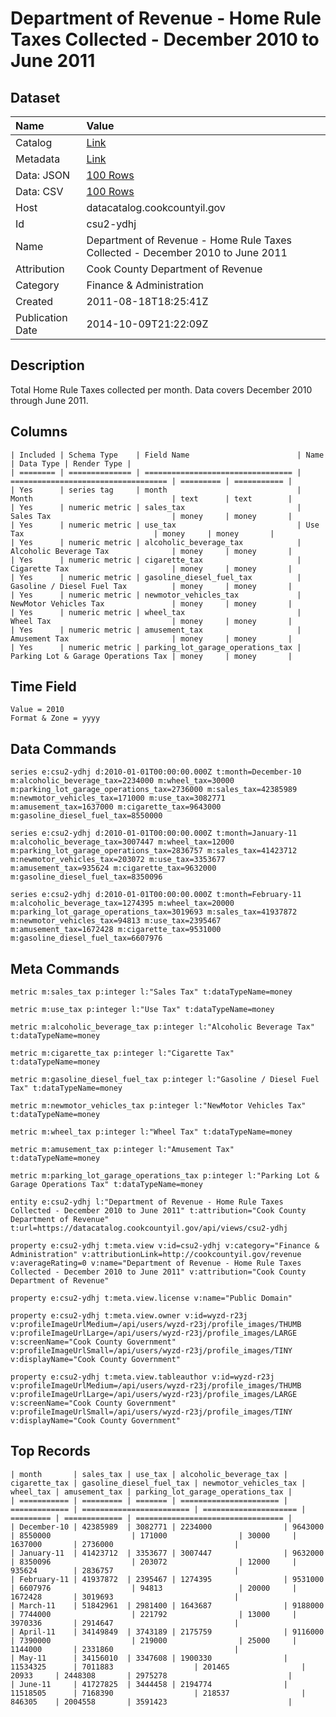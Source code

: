 # Department of Revenue - Home Rule Taxes Collected - December 2010 to June 2011

## Dataset

| Name | Value |
| :--- | :---- |
| Catalog | [Link](https://catalog.data.gov/dataset/department-of-revenue-home-rule-taxes-collected-december-2010-to-june-2011-e3c44) |
| Metadata | [Link](https://datacatalog.cookcountyil.gov/api/views/csu2-ydhj) |
| Data: JSON | [100 Rows](https://datacatalog.cookcountyil.gov/api/views/csu2-ydhj/rows.json?max_rows=100) |
| Data: CSV | [100 Rows](https://datacatalog.cookcountyil.gov/api/views/csu2-ydhj/rows.csv?max_rows=100) |
| Host | datacatalog.cookcountyil.gov |
| Id | csu2-ydhj |
| Name | Department of Revenue - Home Rule Taxes Collected - December 2010 to June 2011 |
| Attribution | Cook County Department of Revenue |
| Category | Finance & Administration |
| Created | 2011-08-18T18:25:41Z |
| Publication Date | 2014-10-09T21:22:09Z |

## Description

Total Home Rule Taxes collected per month. Data covers December 2010 through June 2011.

## Columns

```ls
| Included | Schema Type    | Field Name                        | Name                                | Data Type | Render Type |
| ======== | ============== | ================================= | =================================== | ========= | =========== |
| Yes      | series tag     | month                             | Month                               | text      | text        |
| Yes      | numeric metric | sales_tax                         | Sales Tax                           | money     | money       |
| Yes      | numeric metric | use_tax                           | Use Tax                             | money     | money       |
| Yes      | numeric metric | alcoholic_beverage_tax            | Alcoholic Beverage Tax              | money     | money       |
| Yes      | numeric metric | cigarette_tax                     | Cigarette Tax                       | money     | money       |
| Yes      | numeric metric | gasoline_diesel_fuel_tax          | Gasoline / Diesel Fuel Tax          | money     | money       |
| Yes      | numeric metric | newmotor_vehicles_tax             | NewMotor Vehicles Tax               | money     | money       |
| Yes      | numeric metric | wheel_tax                         | Wheel Tax                           | money     | money       |
| Yes      | numeric metric | amusement_tax                     | Amusement Tax                       | money     | money       |
| Yes      | numeric metric | parking_lot_garage_operations_tax | Parking Lot & Garage Operations Tax | money     | money       |
```

## Time Field

```ls
Value = 2010
Format & Zone = yyyy
```

## Data Commands

```ls
series e:csu2-ydhj d:2010-01-01T00:00:00.000Z t:month=December-10 m:alcoholic_beverage_tax=2234000 m:wheel_tax=30000 m:parking_lot_garage_operations_tax=2736000 m:sales_tax=42385989 m:newmotor_vehicles_tax=171000 m:use_tax=3082771 m:amusement_tax=1637000 m:cigarette_tax=9643000 m:gasoline_diesel_fuel_tax=8550000

series e:csu2-ydhj d:2010-01-01T00:00:00.000Z t:month=January-11 m:alcoholic_beverage_tax=3007447 m:wheel_tax=12000 m:parking_lot_garage_operations_tax=2836757 m:sales_tax=41423712 m:newmotor_vehicles_tax=203072 m:use_tax=3353677 m:amusement_tax=935624 m:cigarette_tax=9632000 m:gasoline_diesel_fuel_tax=8350096

series e:csu2-ydhj d:2010-01-01T00:00:00.000Z t:month=February-11 m:alcoholic_beverage_tax=1274395 m:wheel_tax=20000 m:parking_lot_garage_operations_tax=3019693 m:sales_tax=41937872 m:newmotor_vehicles_tax=94813 m:use_tax=2395467 m:amusement_tax=1672428 m:cigarette_tax=9531000 m:gasoline_diesel_fuel_tax=6607976
```

## Meta Commands

```ls
metric m:sales_tax p:integer l:"Sales Tax" t:dataTypeName=money

metric m:use_tax p:integer l:"Use Tax" t:dataTypeName=money

metric m:alcoholic_beverage_tax p:integer l:"Alcoholic Beverage Tax" t:dataTypeName=money

metric m:cigarette_tax p:integer l:"Cigarette Tax" t:dataTypeName=money

metric m:gasoline_diesel_fuel_tax p:integer l:"Gasoline / Diesel Fuel Tax" t:dataTypeName=money

metric m:newmotor_vehicles_tax p:integer l:"NewMotor Vehicles Tax" t:dataTypeName=money

metric m:wheel_tax p:integer l:"Wheel Tax" t:dataTypeName=money

metric m:amusement_tax p:integer l:"Amusement Tax" t:dataTypeName=money

metric m:parking_lot_garage_operations_tax p:integer l:"Parking Lot & Garage Operations Tax" t:dataTypeName=money

entity e:csu2-ydhj l:"Department of Revenue - Home Rule Taxes Collected - December 2010 to June 2011" t:attribution="Cook County Department of Revenue" t:url=https://datacatalog.cookcountyil.gov/api/views/csu2-ydhj

property e:csu2-ydhj t:meta.view v:id=csu2-ydhj v:category="Finance & Administration" v:attributionLink=http://cookcountyil.gov/revenue v:averageRating=0 v:name="Department of Revenue - Home Rule Taxes Collected - December 2010 to June 2011" v:attribution="Cook County Department of Revenue"

property e:csu2-ydhj t:meta.view.license v:name="Public Domain"

property e:csu2-ydhj t:meta.view.owner v:id=wyzd-r23j v:profileImageUrlMedium=/api/users/wyzd-r23j/profile_images/THUMB v:profileImageUrlLarge=/api/users/wyzd-r23j/profile_images/LARGE v:screenName="Cook County Government" v:profileImageUrlSmall=/api/users/wyzd-r23j/profile_images/TINY v:displayName="Cook County Government"

property e:csu2-ydhj t:meta.view.tableauthor v:id=wyzd-r23j v:profileImageUrlMedium=/api/users/wyzd-r23j/profile_images/THUMB v:profileImageUrlLarge=/api/users/wyzd-r23j/profile_images/LARGE v:screenName="Cook County Government" v:profileImageUrlSmall=/api/users/wyzd-r23j/profile_images/TINY v:displayName="Cook County Government"
```

## Top Records

```ls
| month       | sales_tax | use_tax | alcoholic_beverage_tax | cigarette_tax | gasoline_diesel_fuel_tax | newmotor_vehicles_tax | wheel_tax | amusement_tax | parking_lot_garage_operations_tax | 
| =========== | ========= | ======= | ====================== | ============= | ======================== | ===================== | ========= | ============= | ================================= | 
| December-10 | 42385989  | 3082771 | 2234000                | 9643000       | 8550000                  | 171000                | 30000     | 1637000       | 2736000                           | 
| January-11  | 41423712  | 3353677 | 3007447                | 9632000       | 8350096                  | 203072                | 12000     | 935624        | 2836757                           | 
| February-11 | 41937872  | 2395467 | 1274395                | 9531000       | 6607976                  | 94813                 | 20000     | 1672428       | 3019693                           | 
| March-11    | 51842961  | 2981400 | 1643687                | 9188000       | 7744000                  | 221792                | 13000     | 3970336       | 2914647                           | 
| April-11    | 34149849  | 3743189 | 2175759                | 9116000       | 7390000                  | 219000                | 25000     | 1144000       | 2331860                           | 
| May-11      | 34156010  | 3347608 | 1900330                | 11534325      | 7011883                  | 201465                | 20933     | 2448308       | 2975278                           | 
| June-11     | 41727825  | 3444458 | 2194774                | 11518505      | 7168390                  | 218537                | 846305    | 2004558       | 3591423                           | 
```
